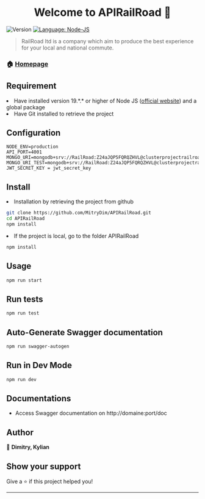 <h1 align="center">Welcome to APIRailRoad 👋</h1>
<p>
  <img alt="Version" src="https://img.shields.io/badge/version-1.0.0-blue.svg?cacheSeconds=2592000" />
  <a href="#" target="_blank">
    <img alt="Language: Node-JS" src="https://img.shields.io/badge/Language-Node_JS-yellow.svg" />
  </a>
</p>

> RailRoad ltd is a company which aim to produce the best experience for your local and national commute.

### 🏠 [Homepage](https://github.com/MitryDim/APIRailRoad)

## Requirement


<li>Have installed version 19.*.* or higher of Node JS (<a href="https://nodejs.org">official website</a>) and a global package</li>
<li>Have Git installed to retrieve the project </li>

## Configuration
```text
NODE_ENV=production
API_PORT=4001
MONGO_URI=mongodb+srv://RailRoad:Z24aJQP5FQRQZHVL@clusterprojectrailroad.yei8d4k.mongodb.net/RailRoad
MONGO_URI_TEST=mongodb+srv://RailRoad:Z24aJQP5FQRQZHVL@clusterprojectrailroad.yei8d4k.mongodb.net/test
JWT_SECRET_KEY = jwt_secret_key
```

## Install

<li>Installation by retrieving the project from github</li>

```sh
git clone https://github.com/MitryDim/APIRailRoad.git
cd APIRailRoad
npm install
```

<li>If the project is local, go to the folder APIRailRoad</li>

```sh
npm install
```

## Usage

```sh
npm run start
```

## Run tests

```sh
npm run test
```

## Auto-Generate Swagger documentation
```sh
npm run swagger-autogen
```

## Run in Dev Mode

```sh
npm run dev
```

## Documentations

<ul>
<li>Access Swagger documentation on http://domaine:port/doc</li>
</ul>

## Author

👤 **Dimitry, Kylian**


## Show your support

Give a ⭐️ if this project helped you!

***
